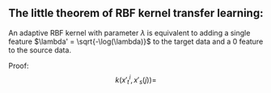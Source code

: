 ## The little theorem of RBF kernel transfer learning:
An adaptive RBF kernel with parameter $\lambda$ is equivalent to adding a single feature $\lambda' = \sqrt{-\log(\lambda)}$ to the target data and a 0 feature to the source data.

Proof:
$$k(x'_t^{i}, x'_s(j)) = 
$$
